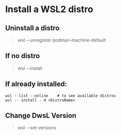 # Install a WSL2 distro

## Uninstall a distro
> wsl --unregister podman-machine-default

## If no distro
> wsl --install

## If already installed:
 ```
 wsl --list --online    # to see available distros
 wsl -- install - d <DistroName>
```
## Change DwsL Version
> wsl --set-versions